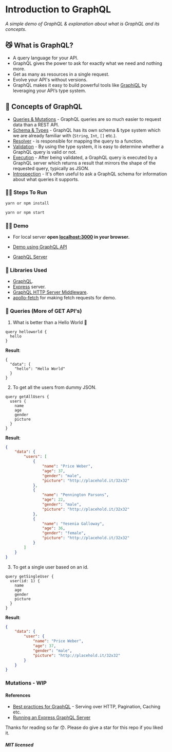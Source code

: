 # Introduction to GraphQL

_A simple demo of GraphQL & explanation about what is GraphQL and its concepts._

## 😼 What is GraphQL?

- A query language for your API.
- GraphQL gives the power to ask for exactly what we need and nothing more.
- Get as many as resources in a single request.
- Evolve your API's without versions.
- GraphQL makes it easy to build powerful tools like [GraphiQL](https://github.com/graphql/graphiql) by leveraging your API’s type system.

## 🐙 Concepts of GraphQL

- [Queries & Mutations](https://graphql.org/learn/queries/) - GraphQL queries are so much easier to request data than a REST API.
- [Schema & Types](https://graphql.org/learn/schema/) - GraphQL has its own schema & type system which we are already familiar with (`String`, `Int`, `[]` etc.).
- [Resolver](https://graphql.org/learn/execution/#root-fields-resolvers) - is responsible for mapping the query to a function.
- [Validation](https://graphql.org/learn/validation/) - By using the type system, it is easy to determine whether a GraphQL query is valid or not.
- [Execution](https://graphql.org/learn/execution/) - After being validated, a GraphQL query is executed by a GraphQL server which returns a result that mirrors the shape of the requested query, typically as JSON.
- [Introspection](https://graphql.org/learn/introspection/) - It's often useful to ask a GraphQL schema for information about what queries it supports.

### 🐣🐥 Steps To Run

```bash
yarn or npm install
```

```bash
yarn or npm start
```

### 🎅🏻 Demo

- For local server **open [localhost:3000](http://localhost:3000) in your browser.**

- [Demo using GraphQL API](https://hello-world-graphql.surge.sh)

- [GraphQL Server](https://hello-world-graphql-oifivtepjc.now.sh/graphql)

### 🧤 Libraries Used

- [GraphQL](https://www.npmjs.com/package/graphql).
- [Express](https://www.npmjs.com/package/express) server.
- [GraphQL HTTP Server Middleware](https://www.npmjs.com/package/express-graphql).
- [apollo-fetch](https://github.com/apollographql/apollo-fetch) for making fetch requests for demo. 



### 🤔 Queries (More of GET API's)

1.  What is better than a Hello World 🤪

```
query helloworld {
  hello
}
```

**Result**:

```
{
  "data": {
    "hello": "Hello World"
  }
}
```

2.  To get all the users from dummy JSON.

```
query getAllUsers {
  users {
    name
    age
    gender
    picture
  }
}
```

**Result**:

```json
{
	"data": {
		"users": [
			{
				"name": "Price Weber",
				"age": 37,
				"gender": "male",
				"picture": "http://placehold.it/32x32"
			},
			{
				"name": "Pennington Parsons",
				"age": 22,
				"gender": "male",
				"picture": "http://placehold.it/32x32"
			},
			{
				"name": "Yesenia Galloway",
				"age": 36,
				"gender": "female",
				"picture": "http://placehold.it/32x32"
			}
		]
	}
}
```

3.  To get a single user based on an id.

```
query getSingleUser {
  user(id: 1) {
    name
    age
    gender
    picture
  }
}
```

**Result**:

```json
{
	"data": {
		"user": {
			"name": "Price Weber",
			"age": 37,
			"gender": "male",
			"picture": "http://placehold.it/32x32"
		}
	}
}
```

### Mutations - WIP

#### References

- [Best practices for GraphQL](https://graphql.org/learn/best-practices/) - Serving over HTTP, Pagination, Caching etc.
- [Running an Express GraphQL Server](https://graphql.org/graphql-js/running-an-express-graphql-server/)

Thanks for reading so far 😙. Please do give a star for this repo if you liked it.

##### MIT licensed
